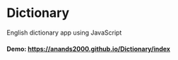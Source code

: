 # Dictionary
English dictionary app using JavaScript

#### Demo: https://anands2000.github.io/Dictionary/index
